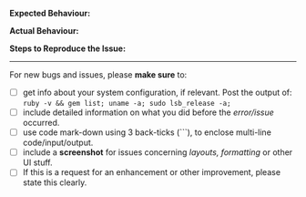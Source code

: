 **Expected Behaviour:**


**Actual Behaviour:**


**Steps to Reproduce the Issue:**


---

For new bugs and issues, please **make sure** to:
- [ ] get info about your system configuration, if relevant. Post the output of:  
   `ruby -v && gem list; uname -a; sudo lsb_release -a;`
- [ ] include detailed information on what you did before the *error/issue* occurred.
- [ ] use code mark-down using 3 back-ticks (```), to enclose multi-line code/input/output.
- [ ] include a **screenshot** for issues concerning *layouts, formatting* or other UI stuff. 
- [ ] If this is a request for an enhancement or other improvement, please state this clearly.
